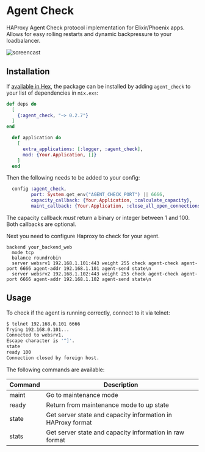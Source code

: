 # Agent Check
HAProxy Agent Check protocol implementation for Elixir/Phoenix apps. Allows for easy rolling restarts and dynamic backpressure to your loadbalancer.

![screencast](https://github.com/betacooperation/agent_check/raw/master/doc/screencast.gif "Screencast")

## Installation

If [available in Hex](https://hex.pm/docs/publish), the package can be installed
by adding `agent_check` to your list of dependencies in `mix.exs`:

```elixir
def deps do
  [
    {:agent_check, "~> 0.2.7"}
  ]
end

  def application do
    [
      extra_applications: [:logger, :agent_check],
      mod: {Your.Application, []}
    ]
  end
```

Then the following needs to be added to your config:

```elixir
  config :agent_check,
         port: System.get_env("AGENT_CHECK_PORT") || 6666,
         capacity_callback: {Your.Application, :calculate_capacity},
         maint_callback: {Your.Application, :close_all_open_connections}
```

The capacity callback *must* return a binary or integer between 1 and 100. Both callbacks are optional. 

Next you need to configure Haproxy to check for your agent.
```
backend your_backend_web
  mode tcp
  balance roundrobin
  server websrv1 192.168.1.101:443 weight 255 check agent-check agent-port 6666 agent-addr 192.168.1.101 agent-send state\n
  server websrv2 192.168.1.102:443 weight 255 check agent-check agent-port 6666 agent-addr 192.168.1.102 agent-send state\n
```

## Usage
To check if the agent is running correctly, connect to it via telnet:

```bash
$ telnet 192.168.0.101 6666 
Trying 192.168.0.101...
Connected to websrv1.
Escape character is '^]'.
state
ready 100
Connection closed by foreign host.
```

The following commands are available:

| Command | Description |
|---------|-------------|
| maint | Go to maintenance mode |
| ready | Return from maintenance mode to up state |
| state | Get server state and capacity information in HAProxy format |
| stats | Get server state and capacity information in raw format | 

